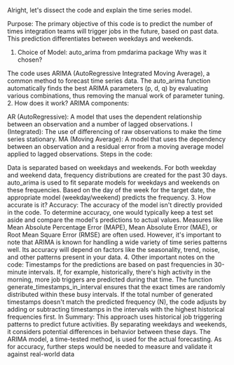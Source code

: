 Alright, let's dissect the code and explain the time series model.

Purpose:
The primary objective of this code is to predict the number of times integration teams will trigger jobs in the future, based on past data. This prediction differentiates between weekdays and weekends.

1. Choice of Model: auto_arima from pmdarima package
Why was it chosen?

The code uses ARIMA (AutoRegressive Integrated Moving Average), a common method to forecast time series data.
The auto_arima function automatically finds the best ARIMA parameters (p, d, q) by evaluating various combinations, thus removing the manual work of parameter tuning.
2. How does it work?
ARIMA components:

AR (AutoRegressive): A model that uses the dependent relationship between an observation and a number of lagged observations.
I (Integrated): The use of differencing of raw observations to make the time series stationary.
MA (Moving Average): A model that uses the dependency between an observation and a residual error from a moving average model applied to lagged observations.
Steps in the code:

Data is separated based on weekdays and weekends.
For both weekday and weekend data, frequency distributions are created for the past 30 days.
auto_arima is used to fit separate models for weekdays and weekends on these frequencies.
Based on the day of the week for the target date, the appropriate model (weekday/weekend) predicts the frequency.
3. How accurate is it?
Accuracy: The accuracy of the model isn't directly provided in the code. To determine accuracy, one would typically keep a test set aside and compare the model's predictions to actual values. Measures like Mean Absolute Percentage Error (MAPE), Mean Absolute Error (MAE), or Root Mean Square Error (RMSE) are often used.
However, it's important to note that ARIMA is known for handling a wide variety of time series patterns well. Its accuracy will depend on factors like the seasonality, trend, noise, and other patterns present in your data.
4. Other important notes on the code:
Timestamps for the predictions are based on past frequencies in 30-minute intervals. If, for example, historically, there's high activity in the morning, more job triggers are predicted during that time.
The function generate_timestamps_in_interval ensures that the exact times are randomly distributed within these busy intervals.
If the total number of generated timestamps doesn't match the predicted frequency (N), the code adjusts by adding or subtracting timestamps in the intervals with the highest historical frequencies first.
In Summary:
This approach uses historical job triggering patterns to predict future activities. By separating weekdays and weekends, it considers potential differences in behavior between these days. The ARIMA model, a time-tested method, is used for the actual forecasting. As for accuracy, further steps would be needed to measure and validate it against real-world data
